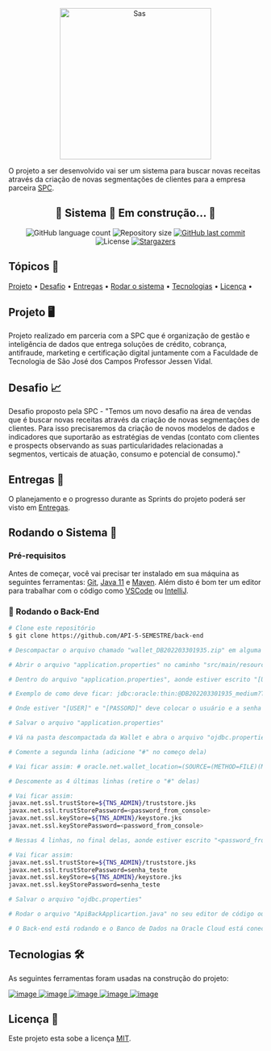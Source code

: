 <p align="center"> <img src="./assets/imagens-readme/logo.jpeg" alt="Sas" class="center" width=300/> </p>

O projeto a ser desenvolvido vai ser um sistema para buscar novas receitas através da criação de novas
segmentações de clientes para a empresa parceira [SPC](https://www.spcbrasil.org.br/).

<h2 align="center">🚧  Sistema 🚀 Em construção...  🚧</h2>

<p align="center">
  <img alt="GitHub language count" src="https://img.shields.io/github/languages/count/API-5-SEMESTRE/back-end?color=%2304D361">

  <img alt="Repository size" src="https://img.shields.io/github/repo-size/API-5-SEMESTRE/back-end">

  <a href="https://github.com/tgmarinho/README-ecoleta/commits/master">
    <img alt="GitHub last commit" src="https://img.shields.io/github/last-commit/API-5-SEMESTRE/back-end">
  </a>
    
   <img alt="License" src="https://img.shields.io/badge/license-MIT-brightgreen">
 
   <a href="https://github.com/API-5-SEMESTRE/back-end/stargazers">
    <img alt="Stargazers" src="https://img.shields.io/github/stars/API-5-SEMESTRE/back-end?style=social">
  </a>
</p>

<h2>Tópicos 🏁</h2>

<p>
 <a href="#projeto-">Projeto</a> •
 <a href="#desafio-">Desafio</a> • 
 <a href="#entregas-">Entregas</a> •
 <a href="#Rodando-o-Sistema-">Rodar o sistema</a> •
 <a href="#tecnologias-">Tecnologias</a> •
 <a href="#licença-">Licença</a> • 
</p>

<h2>Projeto 🖥</h2>

Projeto realizado em parceria com a SPC que é organização de gestão e inteligência de dados que entrega soluções de crédito, cobrança, antifraude, marketing e certificação digital juntamente com a Faculdade de Tecnologia de São José dos Campos Professor Jessen Vidal.

<h2>Desafio 📈</h2>

Desafio proposto pela SPC - "Temos um novo desafio na área de vendas que é buscar novas receitas através da criação de novas segmentações de clientes. Para isso precisaremos da criação de novos modelos de dados e indicadores que suportarão as estratégias de vendas (contato com clientes e prospects observando as suas particularidades relacionadas a segmentos, verticais de atuação, consumo e potencial de consumo)."

<h2>Entregas 💎</h2>

O planejamento e o progresso durante as Sprints do projeto poderá ser visto em [Entregas](https://github.com/API-5-SEMESTRE/back-end/wiki/Entregas).

<h2>Rodando o Sistema 🚀</h2>

### Pré-requisitos

Antes de começar, você vai precisar ter instalado em sua máquina as seguintes ferramentas:
[Git](https://git-scm.com), [Java 11](https://www.java.com/pt-BR/) e [Maven](https://maven.apache.org/). 
Além disto é bom ter um editor para trabalhar com o código como [VSCode](https://code.visualstudio.com/) ou [IntelliJ](https://www.jetbrains.com/pt-br/idea/).

### 🎲 Rodando o Back-End

```bash
# Clone este repositório
$ git clone https://github.com/API-5-SEMESTRE/back-end

# Descompactar o arquivo chamado "wallet_DB202203301935.zip" em alguma pasta da sua preferência. O caminho da pasta aonde foi descompactado o Wallet vai ser usado mais a frente.

# Abrir o arquivo "application.properties" no caminho "src/main/resources/"

# Dentro do arquivo "application.properties", aonde estiver escrito "[URL]" apagar e colocar "jdbc:oracle:thin:@DB202203301935_medium?TNS_ADMIN=" + caminho da pasta aonde o Wallet foi descompactado

# Exemplo de como deve ficar: jdbc:oracle:thin:@DB202203301935_medium?TNS_ADMIN=/Users/nome/Downloads/wallet

# Onde estiver "[USER]" e "[PASSORD]" deve colocar o usuário e a senha

# Salvar o arquivo "application.properties"

# Vá na pasta descompactada da Wallet e abra o arquivo "ojdbc.properties"

# Comente a segunda linha (adicione "#" no começo dela)

# Vai ficar assim: # oracle.net.wallet_location=(SOURCE=(METHOD=FILE)(METHOD_DATA=(DIRECTORY=${TNS_ADMIN})))

# Descomente as 4 últimas linhas (retire o "#" delas)

# Vai ficar assim:
javax.net.ssl.trustStore=${TNS_ADMIN}/truststore.jks
javax.net.ssl.trustStorePassword=<password_from_console>
javax.net.ssl.keyStore=${TNS_ADMIN}/keystore.jks
javax.net.ssl.keyStorePassword=<password_from_console>

# Nessas 4 linhas, no final delas, aonde estiver escrito "<password_from_console>", apague e coloque a mesma senha do Banco de Dados usada no application.properties

# Vai ficar assim:
javax.net.ssl.trustStore=${TNS_ADMIN}/truststore.jks
javax.net.ssl.trustStorePassword=senha_teste
javax.net.ssl.keyStore=${TNS_ADMIN}/keystore.jks
javax.net.ssl.keyStorePassword=senha_teste

# Salvar o arquivo "ojdbc.properties"

# Rodar o arquivo "ApiBackApplicartion.java" no seu editor de código ou IDE

# O Back-end está rodando e o Banco de Dados na Oracle Cloud está conectado
```

<h2>Tecnologias 🛠</h2>

As seguintes ferramentas foram usadas na construção do projeto:

<a href="https://www.java.com/pt-BR/">
  <img alt="image" src="https://img.shields.io/badge/Java_11-%23696969?style=for-the-badge&logo=Java">
</a>
<a href="https://www.oracle.com/br/cloud/">
  <img alt="image" src="https://img.shields.io/badge/Oracle_Cloud-%23696969?style=for-the-badge&logo=Oracle">
</a>
<a href="https://git-scm.com/">
  <img alt="image" src="https://img.shields.io/badge/Git-%23696969?style=for-the-badge&logo=Git">
</a>
<a href="https://maven.apache.org/">
  <img alt="image" src="https://img.shields.io/badge/Maven-%23696969?style=for-the-badge&logo=Apache Maven">
</a>
<a href="https://spring.io/projects/spring-boot">
  <img alt="image" src="https://img.shields.io/badge/Spring_Boot-%23696969?style=for-the-badge&logo=Spring">
</a>

<h2>Licença 📝</h2>

Este projeto esta sobe a licença [MIT](./LICENSE).

